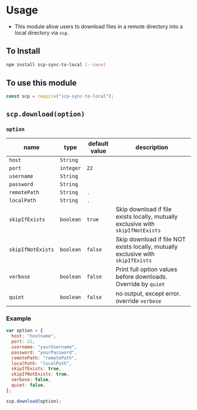 # Usage

- This module allow users to download files in a remote directory into a local directory via `scp`.

## To Install

```bash
npm install scp-sync-to-local [--save]
```

## To use this module

```js
const scp = require("scp-sync-to-local");
```

## `scp.download(option)`

### `option`

| name              | type      | default value | description                                                                      |
| ----------------- | --------- | ------------- | -------------------------------------------------------------------------------- |
| `host`            | `String`  |               |                                                                                  |
| `port`            | `integer` | `22`          |                                                                                  |
| `username`        | `String`  |               |                                                                                  |
| `password`        | `String`  |               |                                                                                  |
| `remotePath`      | `String`  | `.`           |                                                                                  |
| `localPath`       | `String`  | `.`           |                                                                                  |
| `skipIfExists`    | `boolean` | `true`        | Skip download if file exists locally, mutually exclusive with `skipIfNotExists`  |
| `skipIfNotExists` | `boolean` | `false`       | Skip download if file NOT exists locally, mutually exclusive with `skipIfExists` |
| `verbose`         | `boolean` | `false`       | Print full option values before downloads. Override by `quiet`                   |
| `quiet`           | `boolean` | `false`       | no output, except error. override `verbose`                                      |

### Example

```js
var option = {
  host: "hostname",
  port: 22,
  username: "yourUsername",
  password: "yourPassword",
  remotePath: "remotePath",
  localPath: "localPath",
  skipIfExists: true,
  skipIfNotExists: true,
  verbose: false,
  quiet: false,
};

scp.download(option);
```
